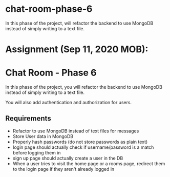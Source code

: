 # chat-room-phase-6
In this phase of the project, will refactor the backend to use MongoDB instead of simply writing to a text file.

# Assignment (Sep 11, 2020 MOB):

# Chat Room - Phase 6

In this phase of the project, you will refactor the backend to use MongoDB instead of simply writing to a text file.

You will also add authentication and authorization for users.

## Requirements

* Refactor to use MongoDB instead of text files for messages
* Store User data in MongoDB
* Properly hash passwords (do not store passwords as plain text)
* login page should actually check if username/password is a match before logging them in
* sign up page should actually create a user in the DB
* When a user tries to visit the home page or a rooms page, redirect them to the login page if they aren't already logged in
